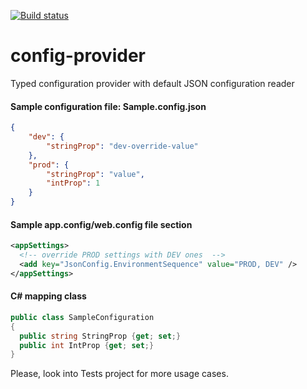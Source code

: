 [![Build status](https://ci.appveyor.com/api/projects/status/8siydly69qfbk1bb?svg=true)](https://ci.appveyor.com/project/iiwaasnet/config-provider)

# config-provider
Typed configuration provider with default JSON configuration reader


#### Sample configuration file: Sample.config.json
```json
{
    "dev": {
        "stringProp": "dev-override-value"
    },
    "prod": {
        "stringProp": "value",
        "intProp": 1
    }
}
```

#### Sample app.config/web.config file section
```xml
<appSettings>
  <!-- override PROD settings with DEV ones  -->
  <add key="JsonConfig.EnvironmentSequence" value="PROD, DEV" />
</appSettings>
```

#### C# mapping class
```csharp
public class SampleConfiguration
{
  public string StringProp {get; set;}
  public int IntProp {get; set;}
}
```

Please, look into Tests project for more usage cases.
